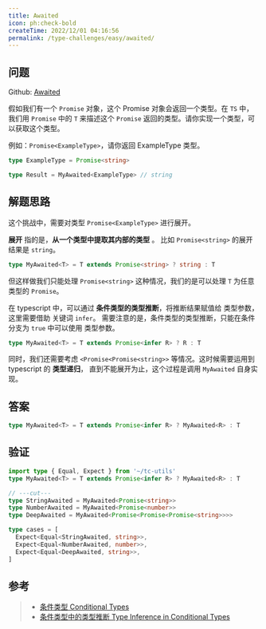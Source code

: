 ```yaml
---
title: Awaited
icon: ph:check-bold
createTime: 2022/12/01 04:16:56
permalink: /type-challenges/easy/awaited/
---
```


## 问题

Github: [Awaited](https://github.com/type-challenges/type-challenges/blob/main/questions/00189-easy-awaited/)

假如我们有一个 `Promise` 对象，这个 Promise 对象会返回一个类型。在 `TS` 中，我们用 `Promise` 中的 `T` 来描述这个 `Promise` 返回的类型。请你实现一个类型，可以获取这个类型。

例如：`Promise<ExampleType>`，请你返回 ExampleType 类型。

```ts
type ExampleType = Promise<string>

type Result = MyAwaited<ExampleType> // string
```

## 解题思路

这个挑战中，需要对类型 `Promise<ExampleType>` 进行展开。

**展开** 指的是，**从一个类型中提取其内部的类型** 。 比如 `Promise<string>` 的展开结果是 `string`。

```ts
type MyAwaited<T> = T extends Promise<string> ? string : T
```

但这样做我们只能处理 `Promise<string>` 这种情况，我们的是可以处理 `T` 为任意类型的 `Promise`。

在 typescript 中，可以通过 **条件类型的类型推断**，将推断结果赋值给 类型参数，这里需要借助 关键词 `infer`。
需要注意的是，条件类型的类型推断，只能在条件分支为 `true` 中可以使用 类型参数。

```ts
type MyAwaited<T> = T extends Promise<infer R> ? R : T
```

同时，我们还需要考虑 `<Promise<Promise<string>>` 等情况。这时候需要运用到 typescript 的 **类型递归**，
直到不能展开为止，这个过程是调用 `MyAwaited` 自身实现。

## 答案

```ts
type MyAwaited<T> = T extends Promise<infer R> ? MyAwaited<R> : T
```

## 验证

```ts twoslash
import type { Equal, Expect } from '~/tc-utils'
type MyAwaited<T> = T extends Promise<infer R> ? MyAwaited<R> : T

// ---cut---
type StringAwaited = MyAwaited<Promise<string>>
type NumberAwaited = MyAwaited<Promise<number>>
type DeepAwaited = MyAwaited<Promise<Promise<Promise<string>>>>

type cases = [
  Expect<Equal<StringAwaited, string>>,
  Expect<Equal<NumberAwaited, number>>,
  Expect<Equal<DeepAwaited, string>>,
]
```

## 参考

> - [条件类型 Conditional Types](https://www.typescriptlang.org/docs/handbook/2/conditional-types.html)
> - [条件类型中的类型推断 Type Inference in Conditional Types](https://www.typescriptlang.org/docs/handbook/2/conditional-types.html#inferring-within-conditional-types)

